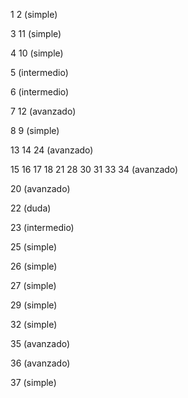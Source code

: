 1 2 (simple)

3 11 (simple)

4 10 (simple)

5 (intermedio)

6 (intermedio)

7 12 (avanzado)

8 9 (simple)

13 14 24 (avanzado)

15 16 17 18 21 28 30 31 33 34 (avanzado)

20 (avanzado)

22 (duda)

23 (intermedio)

25 (simple)

26 (simple)

27 (simple)

29 (simple)

32 (simple)

35 (avanzado)

36 (avanzado)

37 (simple)
